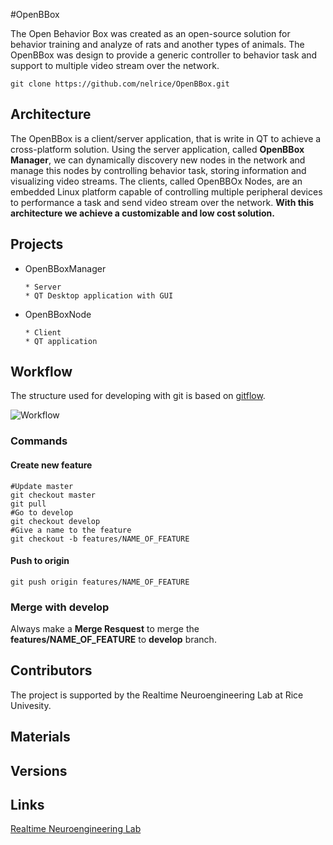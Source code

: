 #OpenBBox

The Open Behavior Box was created as an open-source solution for behavior training and analyze of rats and another types of animals. The OpenBBox was design to provide a generic controller to behavior task and support to multiple video stream over the network. 

    git clone https://github.com/nelrice/OpenBBox.git

## Architecture

The OpenBBox is a client/server application, that is write in QT to achieve a cross-platform solution. Using the server application, called **OpenBBox Manager**, we can dynamically discovery new nodes in the network and manage this nodes by controlling behavior task, storing information and visualizing video streams. The clients, called OpenBBOx Nodes, are an embedded Linux platform capable of controlling multiple peripheral devices to performance a task and send video stream over the network. **With this architecture we achieve a customizable and low cost solution.**

## Projects 

* OpenBBoxManager
    
      * Server
      * QT Desktop application with GUI
    
* OpenBBoxNode
    
      * Client
      * QT application    

## Workflow

The structure used for developing with git is based on [gitflow](http://nvie.com/posts/a-successful-git-branching-model/).

![Workflow](http://nvie.com/img/2009/12/Screen-shot-2009-12-24-at-11.32.03.png "Workflow")

### Commands

#### Create new feature

    #Update master
    git checkout master
    git pull
    #Go to develop
    git checkout develop
    #Give a name to the feature
    git checkout -b features/NAME_OF_FEATURE

#### Push to origin

    git push origin features/NAME_OF_FEATURE
    
### Merge with develop

Always make a **Merge Resquest** to merge the **features/NAME_OF_FEATURE** to **develop** branch.

## Contributors

The project is supported by the Realtime Neuroengineering Lab at Rice Univesity. 

## Materials

## Versions

## Links

[Realtime Neuroengineering Lab](http://nel.rice.edu/)
